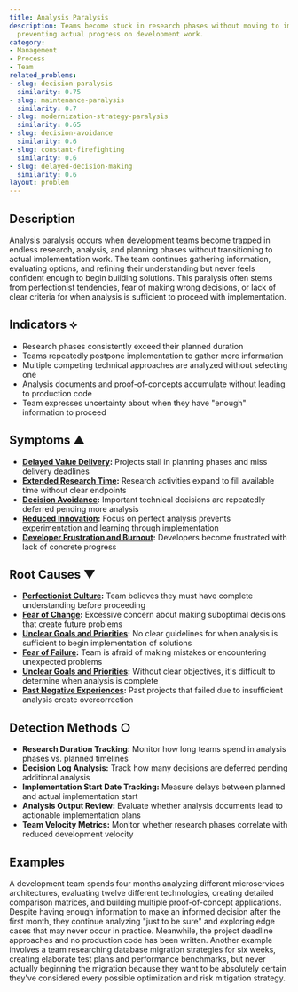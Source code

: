 ```yaml
---
title: Analysis Paralysis
description: Teams become stuck in research phases without moving to implementation,
  preventing actual progress on development work.
category:
- Management
- Process
- Team
related_problems:
- slug: decision-paralysis
  similarity: 0.75
- slug: maintenance-paralysis
  similarity: 0.7
- slug: modernization-strategy-paralysis
  similarity: 0.65
- slug: decision-avoidance
  similarity: 0.6
- slug: constant-firefighting
  similarity: 0.6
- slug: delayed-decision-making
  similarity: 0.6
layout: problem
---
```


## Description

Analysis paralysis occurs when development teams become trapped in endless research, analysis, and planning phases without transitioning to actual implementation work. The team continues gathering information, evaluating options, and refining their understanding but never feels confident enough to begin building solutions. This paralysis often stems from perfectionist tendencies, fear of making wrong decisions, or lack of clear criteria for when analysis is sufficient to proceed with implementation.

## Indicators ⟡

- Research phases consistently exceed their planned duration
- Teams repeatedly postpone implementation to gather more information
- Multiple competing technical approaches are analyzed without selecting one
- Analysis documents and proof-of-concepts accumulate without leading to production code
- Team expresses uncertainty about when they have "enough" information to proceed

## Symptoms ▲

- **[Delayed Value Delivery](delayed-value-delivery.md):** Projects stall in planning phases and miss delivery deadlines
- **[Extended Research Time](extended-research-time.md):** Research activities expand to fill available time without clear endpoints
- **[Decision Avoidance](decision-avoidance.md):** Important technical decisions are repeatedly deferred pending more analysis
- **[Reduced Innovation](reduced-innovation.md):** Focus on perfect analysis prevents experimentation and learning through implementation
- **[Developer Frustration and Burnout](developer-frustration-and-burnout.md):** Developers become frustrated with lack of concrete progress

## Root Causes ▼

- **[Perfectionist Culture](perfectionist-culture.md):** Team believes they must have complete understanding before proceeding
- **[Fear of Change](fear-of-change.md):** Excessive concern about making suboptimal decisions that create future problems
- **[Unclear Goals and Priorities](unclear-goals-and-priorities.md):** No clear guidelines for when analysis is sufficient to begin implementation of solutions
- **[Fear of Failure](fear-of-failure.md):** Team is afraid of making mistakes or encountering unexpected problems
- **[Unclear Goals and Priorities](unclear-goals-and-priorities.md):** Without clear objectives, it's difficult to determine when analysis is complete
- **[Past Negative Experiences](past-negative-experiences.md):** Past projects that failed due to insufficient analysis create overcorrection

## Detection Methods ○

- **Research Duration Tracking:** Monitor how long teams spend in analysis phases vs. planned timelines
- **Decision Log Analysis:** Track how many decisions are deferred pending additional analysis
- **Implementation Start Date Tracking:** Measure delays between planned and actual implementation start
- **Analysis Output Review:** Evaluate whether analysis documents lead to actionable implementation plans
- **Team Velocity Metrics:** Monitor whether research phases correlate with reduced development velocity

## Examples

A development team spends four months analyzing different microservices architectures, evaluating twelve different technologies, creating detailed comparison matrices, and building multiple proof-of-concept applications. Despite having enough information to make an informed decision after the first month, they continue analyzing "just to be sure" and exploring edge cases that may never occur in practice. Meanwhile, the project deadline approaches and no production code has been written. Another example involves a team researching database migration strategies for six weeks, creating elaborate test plans and performance benchmarks, but never actually beginning the migration because they want to be absolutely certain they've considered every possible optimization and risk mitigation strategy.